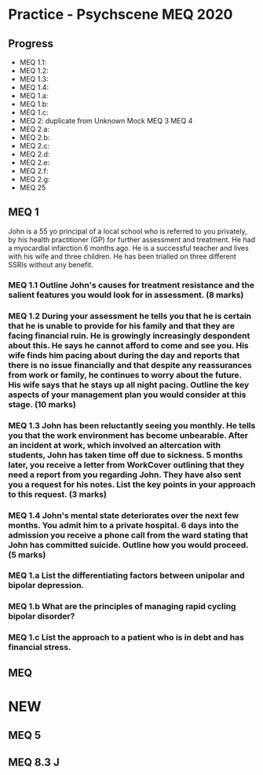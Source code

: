 # Practice - Psychscene MEQ 2020

## Progress
- MEQ 1.1:
- MEQ 1.2:
- MEQ 1.3:
- MEQ 1.4:
- MEQ 1.a:
- MEQ 1.b:
- MEQ 1.c:
- MEQ 2: duplicate from Unknown Mock MEQ 3 MEQ 4
- MEQ 2.a: 
- MEQ 2.b: 
- MEQ 2.c: 
- MEQ 2.d: 
- MEQ 2.e:
- MEQ 2.f:
- MEQ 2.g: 
- MEQ 25

## MEQ 1
John is a 55 yo principal of a local school who is referred to you privately, by his health practitioner (GP) for 
further assessment and treatment. He had a myocardial infarction 6 months ago. He is a successful teacher and lives with his wife and three children. He has been trialled on three different SSRIs without any benefit. 

### MEQ 1.1 Outline John's causes for treatment resistance and the salient features you would look for in assessment. (8 marks)

### MEQ 1.2 During your assessment he tells you that he is certain that he is unable to provide for his family and that they are facing financial ruin. He is growingly increasingly despondent about this. He says he cannot afford to come and see you. His wife finds him pacing about during the day and reports that there is no issue financially and that despite any reassurances from work or family, he continues to worry about the future. His wife says that he stays up all night pacing. Outline the key aspects of your management plan you would consider at this stage. (10 marks)

### MEQ 1.3 John has been reluctantly seeing you monthly. He tells you that the work environment has become unbearable. After an incident at work, which involved an altercation with students, John has taken time off due to sickness. 5 months later, you receive a letter from WorkCover outlining that they need a report from you regarding John. They have also sent you a request for his notes. List the key points in your approach to this request. (3 marks)

### MEQ 1.4 John's mental state deteriorates over the next few months. You admit him to a private hospital. 6 days into the admission you receive a phone call from the ward stating that John has committed suicide. Outline how you would proceed. (5 marks) 

### MEQ 1.a List the differentiating factors between unipolar and bipolar depression.

### MEQ 1.b What are the principles of managing rapid cycling bipolar disorder? 

### MEQ 1.c List the approach to a patient who is in debt and has financial stress. 

## MEQ 


# NEW



## MEQ 5

## MEQ 8.3 J